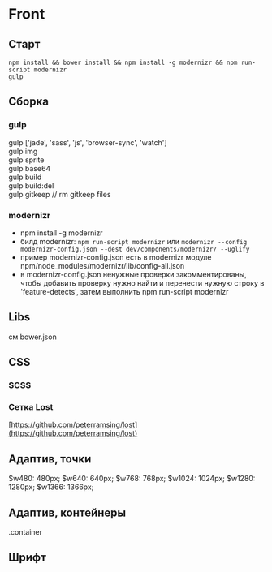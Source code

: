 # Front

## Старт
```npm install && bower install && npm install -g modernizr && npm run-script modernizr```  
```gulp```

## Сборка

### gulp
gulp ['jade', 'sass', 'js', 'browser-sync', 'watch']  
gulp img  
gulp sprite  
gulp base64  
gulp build  
gulp build:del  
gulp gitkeep	// rm gitkeep files

### modernizr
+ npm install -g modernizr  
+ билд modernizr: ```npm run-script modernizr``` или ```modernizr --config modernizr-config.json --dest dev/components/modernizr/ --uglify```  
+ пример modernizr-config.json есть в modernizr модуле npm/node_modules/modernizr/lib/config-all.json  
+ в modernizr-config.json ненужные проверки закомментированы, чтобы добавить проверку нужно найти и перенести нужную строку в 'feature-detects', затем выполнить npm run-script modernizr  

## Libs
см bower.json

## CSS

### SCSS

### Сетка Lost
[https://github.com/peterramsing/lost](https://github.com/peterramsing/lost)

## Адаптив, точки
$w480: 480px;
$w640: 640px;
$w768: 768px;
$w1024: 1024px;
$w1280: 1280px;
$w1366: 1366px;

## Адаптив, контейнеры
.container  

## Шрифт
